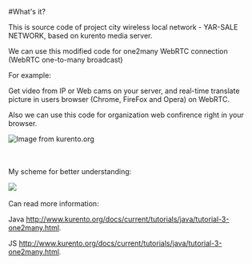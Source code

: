 #What's it?
 
 This is source code of project city wireless local network - YAR-SALE NETWORK, based on kurento media server.
 
 We can use this modified code for one2many WebRTC connection (WebRTC one-to-many broadcast)
 
For example:
 
Get video from IP or Web cams on your server, and real-time translate picture in users browser (Chrome, FireFox and Opera) on WebRTC.
 
Also we can use this code for organization web confirence right in your browser.
 

<img src="http://www.kurento.org/docs/current/_images/kurento-java-tutorial-3-one2many-signaling.png" title="Image from kurento.org">

<br><br>
My scheme for better understanding:

<img src="https://lh4.googleusercontent.com/-Ba7-waNpBRU/VK9Vbz01baI/AAAAAAAACLs/k8h3jr6cJfc/s1600/Example.jpg">
<br><br>
Can read more information:

Java <a href="http://kurento.org">http://www.kurento.org/docs/current/tutorials/java/tutorial-3-one2many.html</a>.

JS <a href="http://kurento.org">http://www.kurento.org/docs/current/tutorials/java/tutorial-3-one2many.html</a>.
 
 

 
 
